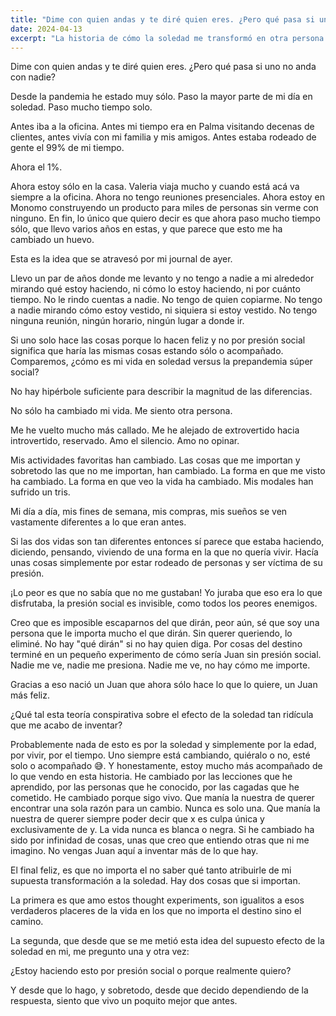 ```yaml
---
title: "Dime con quien andas y te diré quien eres. ¿Pero qué pasa si uno no anda con nadie? "
date: 2024-04-13
excerpt: "La historia de cómo la soledad me transformó en otra persona."
---
```


Dime con quien andas y te diré quien eres. ¿Pero qué pasa si uno no anda con nadie?

Desde la pandemia he estado muy sólo. Paso la mayor parte de mi día en soledad. Paso mucho tiempo solo.

‍Antes iba a la oficina. Antes mi tiempo era en Palma visitando decenas de clientes, antes vivía con mi familia y mis amigos. Antes estaba rodeado de gente el 99% de mi tiempo.

Ahora el 1%.

Ahora estoy sólo en la casa. Valeria viaja mucho y cuando está acá va siempre a la oficina. Ahora no tengo reuniones presenciales. Ahora estoy en Monomo construyendo un producto para miles de personas sin verme con ninguno.
En fin, lo único que quiero decir es que ahora paso mucho tiempo sólo, que llevo varios años en estas, y que parece que esto me ha cambiado un huevo.

Esta es la idea que se atravesó por mi journal de ayer.



‍Llevo un par de años donde me levanto y no tengo a nadie a mi alrededor mirando qué estoy haciendo, ni cómo lo estoy haciendo, ni por cuánto tiempo. No le rindo cuentas a nadie. No tengo de quien copiarme. No tengo a nadie mirando cómo estoy vestido, ni siquiera si estoy vestido. No tengo ninguna reunión, ningún horario, ningún lugar a donde ir.

Si uno solo hace las cosas porque lo hacen feliz y no por presión social significa que haría las mismas cosas estando sólo o acompañado.
Comparemos, ¿cómo es mi vida en soledad versus la prepandemia súper social?


‍No hay hipérbole suficiente para describir la magnitud de las diferencias.

No sólo ha cambiado mi vida.
Me siento otra persona.



‍Me he vuelto mucho más callado. Me he alejado de extrovertido hacia introvertido, reservado. Amo el silencio. Amo no opinar.

Mis actividades favoritas han cambiado. Las cosas que me importan y sobretodo las que no me importan, han cambiado. La forma en que me visto ha cambiado. La forma en que veo la vida ha cambiado. Mis modales han sufrido un tris.

Mi día a día, mis fines de semana, mis compras, mis sueños se ven vastamente diferentes a lo que eran antes.


‍Si las dos vidas son tan diferentes entonces sí parece que estaba haciendo, diciendo, pensando, viviendo de una forma en la que no quería vivir. Hacía unas cosas simplemente por estar rodeado de personas y ser víctima de su presión.

¡Lo peor es que no sabía que no me gustaban! Yo juraba que eso era lo que disfrutaba, la presión social es invisible, como todos los peores enemigos.


‍‍Creo que es imposible escaparnos del que dirán, peor aún, sé que soy una persona que le importa mucho el que dirán. Sin querer queriendo, lo eliminé. No hay "qué dirán" si no hay quien diga. Por cosas del destino terminé en un pequeño experimento de cómo sería Juan sin presión social. Nadie me ve, nadie me presiona. Nadie me ve, no hay cómo me importe.

Gracias a eso nació un Juan que ahora sólo hace lo que lo quiere, un Juan más feliz.



‍¿Qué tal esta teoría conspirativa sobre el efecto de la soledad tan ridícula que me acabo de inventar?


‍Probablemente nada de esto es por la soledad y simplemente por la edad, por vivir, por el tiempo. Uno siempre está cambiando, quiéralo o no, esté solo o acompañado 😅. Y honestamente, estoy mucho más acompañado de lo que vendo en esta historia.
He cambiado por las lecciones que he aprendido, por las personas que he conocido, por las cagadas que he cometido.
He cambiado porque sigo vivo.
Que manía la nuestra de querer encontrar una sola razón para un cambio. Nunca es solo una. Que manía la nuestra de querer siempre poder decir que x es culpa única y exclusivamente de y. La vida nunca es blanca o negra. Si he cambiado ha sido por infinidad de cosas, unas que creo que entiendo otras que ni me imagino. No vengas Juan aquí a inventar más de lo que hay.


‍El final feliz, es que no importa el no saber qué tanto atribuirle de mi supuesta transformación a la soledad. Hay dos cosas que si importan.

La primera es que amo estos thought experiments, son igualitos a esos verdaderos placeres de la vida en los que no importa el destino sino el camino.

La segunda, que desde que se me metió esta idea del supuesto efecto de la soledad en mi, me pregunto una y otra vez:

¿Estoy haciendo esto por presión social o porque realmente quiero?

Y desde que lo hago, y sobretodo, desde que decido dependiendo de la respuesta, siento que vivo un poquito mejor que antes.

‍
